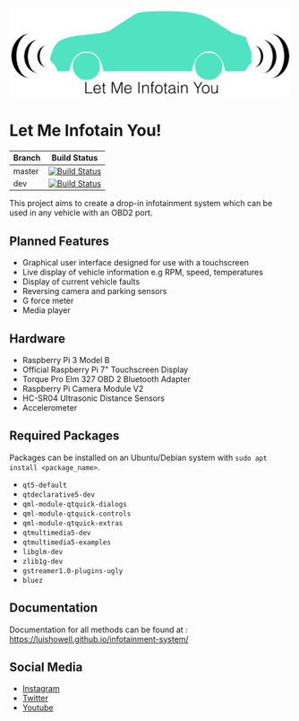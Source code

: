 ![banner](https://github.com/luishowell/infotainment-system/blob/master/Media/Logo/banner_white.png?raw=true)

# Let Me Infotain You!

Branch|Build Status
---|---
master|[![Build Status](https://travis-ci.com/luishowell/infotainment-system.svg?branch=master)](https://travis-ci.com/luishowell/infotainment-system)
dev|[![Build Status](https://travis-ci.com/luishowell/infotainment-system.svg?branch=dev)](https://travis-ci.com/luishowell/infotainment-system)

This project aims to create a drop-in infotainment system which can be used in any vehicle with an OBD2 port.

## Planned Features
- Graphical user interface designed for use with a touchscreen 
 - Live display of vehicle information e.g RPM, speed, temperatures
 - Display of current vehicle faults
 - Reversing camera and parking sensors
 - G force meter
 - Media player

## Hardware

 - Raspberry Pi 3 Model B
 - Official Raspberry Pi 7" Touchscreen Display
 - Torque Pro Elm 327 OBD 2 Bluetooth Adapter
 - Raspberry Pi Camera Module V2
 - HC-SR04 Ultrasonic Distance Sensors
 - Accelerometer

## Required Packages
Packages can be installed on an Ubuntu/Debian system with `sudo apt install <package_name>`.

- `qt5-default`
- `qtdeclarative5-dev`
- `qml-module-qtquick-dialogs`
- `qml-module-qtquick-controls`
- `qml-module-qtquick-extras`
- `qtmultimedia5-dev`
- `qtmultimedia5-examples`
- `libglm-dev`
- `zlib1g-dev`
- `gstreamer1.0-plugins-ugly`
- `bluez`

## Documentation

Documentation for all methods can be found at : https://luishowell.github.io/infotainment-system/

## Social Media

- [Instagram](https://www.instagram.com/infotainyou/)
- [Twitter](https://twitter.com/InfotainYou)
- [Youtube](https://www.youtube.com/channel/UCcqjJ8Hy_WSgq_QDlyoAUrA)

